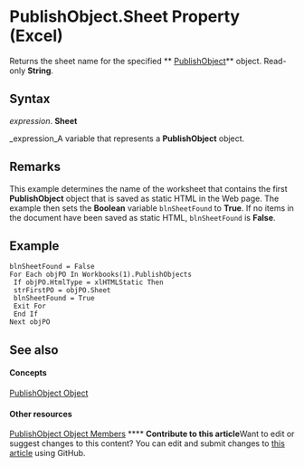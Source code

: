 
# PublishObject.Sheet Property (Excel)

Returns the sheet name for the specified  ** [PublishObject](da719d86-b65b-3bbd-c0fc-8b3113777540.md)** object. Read-only **String**.


## Syntax

 _expression_. **Sheet**

 _expression_A variable that represents a  **PublishObject** object.


## Remarks

This example determines the name of the worksheet that contains the first  **PublishObject** object that is saved as static HTML in the Web page. The example then sets the **Boolean** variable `blnSheetFound` to **True**. If no items in the document have been saved as static HTML,  `blnSheetFound` is **False**.


## Example


```
blnSheetFound = False 
For Each objPO In Workbooks(1).PublishObjects 
 If objPO.HtmlType = xlHTMLStatic Then 
 strFirstPO = objPO.Sheet 
 blnSheetFound = True 
 Exit For 
 End If 
Next objPO 

```


## See also


#### Concepts


 [PublishObject Object](da719d86-b65b-3bbd-c0fc-8b3113777540.md)
#### Other resources


 [PublishObject Object Members](3091c7b1-69f2-d523-7a43-1a72837f96d6.md)
****   **Contribute to this article**Want to edit or suggest changes to this content? You can edit and submit changes to  [this article](https://github.com/jhershey00/VBA_Excel_Test/OpenXMLCon/articles/37aedf9e-01e1-0790-d141-6d2490e3eab2.md) using GitHub.

